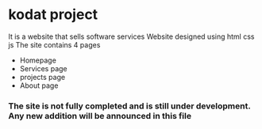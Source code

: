 # kodat project

It is a website that sells software services
Website designed using html css js
The site contains 4 pages

- Homepage
- Services page
- projects page
- About page
### The site is not fully completed and is still under development. Any new addition will be announced in this file
